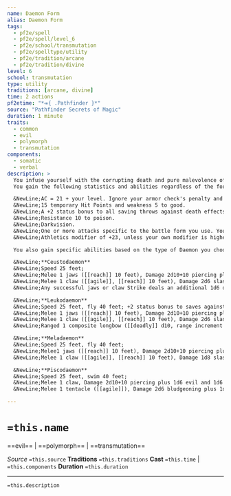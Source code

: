 ```yaml
---
name: Daemon Form
alias: Daemon Form
tags:
  - pf2e/spell
  - pf2e/spell/level_6
  - pf2e/school/transmutation
  - pf2e/spelltype/utility
  - pf2e/tradition/arcane
  - pf2e/tradition/divine
level: 6
school: transmutation
type: utility
traditions: [arcane, divine]
time: 2 actions
pf2etime: "*⬺{ .Pathfinder }*"
source: "Pathfinder Secrets of Magic"
duration: 1 minute
traits:
  - common
  - evil
  - polymorph
  - transmutation
components:
  - somatic
  - verbal
description: >
  You infuse yourself with the corrupting death and pure malevolence of Abaddon, transforming into a Large daemon battle form. You must have enough space to expand into or the spell is lost. When you cast this spell you choose either ceustodaemon, leukodaemon, meladaemon, or piscodaemon. The battle form is Medium if you choose ceustodaemon. While in this form, you gain the daemon and fiend traits. You have hands in this battle form and can use manipulate actions. You can Dismiss the spell.
  You gain the following statistics and abilities regardless of the form that you choose:

  &NewLine;AC = 21 + your level. Ignore your armor check's penalty and Speed reduction.
  &NewLine;15 temporary Hit Points and weakness 5 to good.
  &NewLine;A +2 status bonus to all saving throws against death effects.
  &NewLine;Resistance 10 to poison.
  &NewLine;Darkvision.
  &NewLine;One or more attacks specific to the battle form you use. You're trained with them. Your attack modifier is +21, and you use the listed damage. These attacks are Strength based (for the purpose of the enfeebled condition, for example). If your unarmed attack modifier is higher, you can use it instead.
  &NewLine;Athletics modifier of +23, unless your own modifier is higher.

  You also gain specific abilities based on the type of Daemon you choose:

  &NewLine;**Ceustodaemon**
  &NewLine;Speed 25 feet;
  &NewLine;Melee 1 jaws ([[reach]] 10 feet), Damage 2d10+10 piercing plus 1d6 evil;
  &NewLine;Melee 1 claw ([[agile]], [[reach]] 10 feet), Damage 2d6 slashing plus 1d6 evil;
  &NewLine;Any successful jaws or claw Strike deals an additional 1d6 damage, and you take the same amount of damage.

  &NewLine;**Leukodaemon**
  &NewLine;Speed 25 feet, fly 40 feet; +2 status bonus to saves against diseases;
  &NewLine;Melee 1 jaws ([[reach]] 10 feet), Damage 2d10+10 piercing plus 1d6 evil;
  &NewLine;Melee 1 claw ([[agile]], [[reach]] 10 feet), Damage 2d6 slashing plus 1d6 evil;
  &NewLine;Ranged 1 composite longbow ([[deadly]] d10, range increment 100 feet, [[volley]]), Damage 2d8 piercing plus 1d6 evil.

  &NewLine;**Meladaemon**
  &NewLine;Speed 25 feet, fly 40 feet;
  &NewLine;Melee1 jaws ([[reach]] 10 feet), Damage 2d10+10 piercing plus 1d6 evil;
  &NewLine;Melee 1 claw ([[agile]], [[reach]] 10 feet), Damage 1d8 slashing plus 1d6 evil and 1d6 negative, and you can spend an action after a hit to Grab the target.

  &NewLine;**Piscodaemon**
  &NewLine;Speed 25 feet, swim 40 feet;
  &NewLine;Melee 1 claw, Damage 2d10+10 piercing plus 1d6 evil and 1d6 persistent bleed, and you can spend an action after a hit to Grab the target;
  &NewLine;Melee 1 tentacle ([[agile]]), Damage 2d6 bludgeoning plus 1d6 evil and 1d6 poison.

---
```

# `=this.name`
==evil== | ==polymorph== | ==transmutation==

*Source* `=this.source`
**Traditions** `=this.traditions`
**Cast** `=this.time` | `=this.components`
**Duration** `=this.duration`

***
`=this.description`